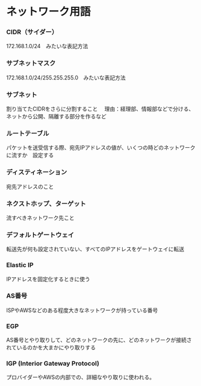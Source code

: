 # ネットワーク用語

### CIDR（サイダー）
172.168.1.0/24　みたいな表記方法

### サブネットマスク
172.168.1.0/24/255.255.255.0　みたいな表記方法

### サブネット
割り当てたCIDRをさらに分割すること　
理由：経理部、情報部などで分ける、ネットから公開、隔離する部分を作るなど

### ルートテーブル
パケットを送受信する際、宛先IPアドレスの値が、いくつの時どのネットワークに流すか　設定する

### ディスティネーション
宛先アドレスのこと

### ネクストホップ、ターゲット
流すべきネットワーク先こと

### デフォルトゲートウェイ
転送先が何も設定されていない、すべてのIPアドレスをゲートウェイに転送

### Elastic IP
IPアドレスを固定化するときに使う

### AS番号
ISPやAWSなどのある程度大きなネットワークが持っている番号

### EGP
AS番号とやり取りして、どのネットワークの先に、どのネットワークが接続されているのかを大まかにやり取りする

### IGP (Interior Gateway Protocol)
プロバイダーやAWSの内部での、詳細なやり取りに使われる。